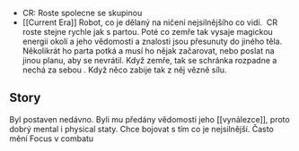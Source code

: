 - CR: Roste spolecne se skupinou
- [[Current Era]]
Robot, co je dělaný na ničení nejsilnějšího co vidí.  CR roste stejne rychle jak s partou. Poté co zemře tak vysaje magickou energii okolí a jeho vědomosti a znalosti jsou přesunuty do jiného těla. Několikrát ho parta potká a musí ho nějak začarovat, nebo poslat na jinou planu, aby se nevrátil. Když zemře, tak se schránka rozpadne a nechá za sebou . Když něco zabije tak z něj vězně sílu.
## Story
Byl postaven nedávno. Byli mu předány vědomosti jeho [[vynálezce]], proto dobrý mental i physical staty. Chce bojovat s tím co je nejsilnější. Často mění Focus v combatu